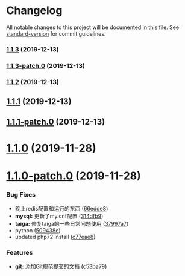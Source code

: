 # Changelog

All notable changes to this project will be documented in this file. See [standard-version](https://github.com/conventional-changelog/standard-version) for commit guidelines.

### [1.1.3](https://github.com/nevernet/ServerUtils/compare/v1.1.2...v1.1.3) (2019-12-13)

### [1.1.3-patch.0](https://github.com/nevernet/ServerUtils/compare/v1.1.2...v1.1.3-patch.0) (2019-12-13)

### [1.1.2](https://github.com/nevernet/ServerUtils/compare/v1.1.1...v1.1.2) (2019-12-13)

## [1.1.1](https://github.com/nevernet/ServerUtils/compare/v1.1.1-patch.0...v1.1.1) (2019-12-13)



## [1.1.1-patch.0](https://github.com/nevernet/ServerUtils/compare/v1.1.0...v1.1.1-patch.0) (2019-12-13)



# [1.1.0](https://github.com/nevernet/ServerUtils/compare/v1.1.0-patch.0...v1.1.0) (2019-11-28)



# [1.1.0-patch.0](https://github.com/nevernet/ServerUtils/compare/509438ec39cf9f744fe6c66500f90d1e4c2edbf1...v1.1.0-patch.0) (2019-11-28)


### Bug Fixes

* 晚上redis配置和运行的东西 ([66edde8](https://github.com/nevernet/ServerUtils/commit/66edde86a3bba6e42eec1977794a287afd88b432))
* **mysql:** 更新了my.cnf配置 ([314dfb9](https://github.com/nevernet/ServerUtils/commit/314dfb94795bdebc756673be4d390b9a7efd68e6))
* **taiga:** 修复taiga的一些日常问题使用 ([37997a7](https://github.com/nevernet/ServerUtils/commit/37997a7d6242a4ae6b0fec3f8c411c4d7782ef19))
* python ([509438e](https://github.com/nevernet/ServerUtils/commit/509438ec39cf9f744fe6c66500f90d1e4c2edbf1))
* updated php72 install ([c77eae8](https://github.com/nevernet/ServerUtils/commit/c77eae85b2b42c1f4f4020a4ab68cfd716162548))


### Features

* **git:** 添加Git规范提交的文档 ([c53ba79](https://github.com/nevernet/ServerUtils/commit/c53ba79da4aeb4fe4f598d1b1d5c5d2168367cf0))
